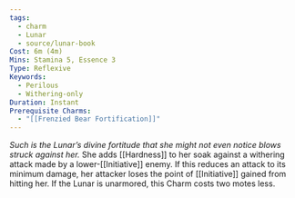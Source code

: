 ```yaml
---
tags:
  - charm
  - Lunar
  - source/lunar-book
Cost: 6m (4m)
Mins: Stamina 5, Essence 3
Type: Reflexive
Keywords:
  - Perilous
  - Withering-only
Duration: Instant
Prerequisite Charms:
  - "[[Frenzied Bear Fortification]]"
---
```

*Such is the Lunar’s divine fortitude that she might not even notice blows struck against her.*
She adds [[Hardness]] to her soak against a withering attack made by a lower-[[Initiative]] enemy. If this reduces an attack to its minimum damage, her attacker loses the point of [[Initiative]] gained from hitting her. If the Lunar is unarmored, this Charm costs two motes less.